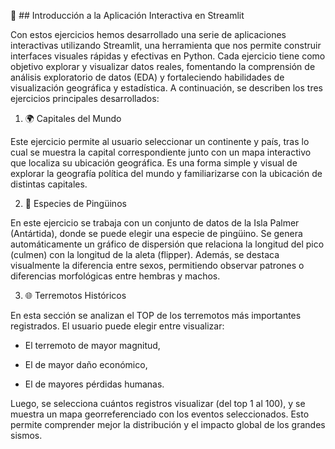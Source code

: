 🎯 ## Introducción a la Aplicación Interactiva en Streamlit

Con estos ejercicios hemos desarrollado una serie de aplicaciones interactivas utilizando Streamlit, una herramienta que nos permite construir interfaces visuales rápidas y efectivas en Python. Cada ejercicio tiene como objetivo explorar y visualizar datos reales, fomentando la comprensión de análisis exploratorio de datos (EDA) y fortaleciendo habilidades de visualización geográfica y estadística. A continuación, se describen los tres ejercicios principales desarrollados:

1. 🌍 Capitales del Mundo

Este ejercicio permite al usuario seleccionar un continente y país, tras lo cual se muestra la capital correspondiente junto con un mapa interactivo que localiza su ubicación geográfica. Es una forma simple y visual de explorar la geografía política del mundo y familiarizarse con la ubicación de distintas capitales.

2. 🐧 Especies de Pingüinos

En este ejercicio se trabaja con un conjunto de datos de la Isla Palmer (Antártida), donde se puede elegir una especie de pingüino. Se genera automáticamente un gráfico de dispersión que relaciona la longitud del pico (culmen) con la longitud de la aleta (flipper). Además, se destaca visualmente la diferencia entre sexos, permitiendo observar patrones o diferencias morfológicas entre hembras y machos.

3. 🌐 Terremotos Históricos

En esta sección se analizan el TOP de los terremotos más importantes registrados. El usuario puede elegir entre visualizar:

- El terremoto de mayor magnitud,

- El de mayor daño económico,

- El de mayores pérdidas humanas.

Luego, se selecciona cuántos registros visualizar (del top 1 al 100), y se muestra un mapa georreferenciado con los eventos seleccionados. Esto permite comprender mejor la distribución y el impacto global de los grandes sismos.
